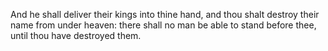 And he shall deliver their kings into thine hand, and thou shalt destroy their name from under heaven: there shall no man be able to stand before thee, until thou have destroyed them.
